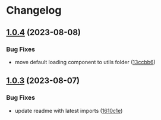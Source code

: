 # Changelog

## [1.0.4](https://github.com/nhussein11/ipfs-react/compare/v1.0.3...v1.0.4) (2023-08-08)


### Bug Fixes

* move default loading component to utils folder ([13ccbb6](https://github.com/nhussein11/ipfs-react/commit/13ccbb6b6f6eed526f291b23eb9f8df6cf967018))

## [1.0.3](https://github.com/nhussein11/ipfs-react/compare/v1.0.2...v1.0.3) (2023-08-07)

### Bug Fixes

* update readme with latest imports ([1610c1e](https://github.com/nhussein11/ipfs-react/commit/1610c1ee8c4e6d0f9e75301d84817a891c0aaa01))
